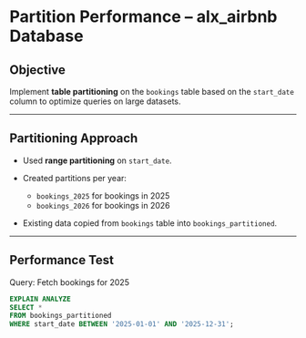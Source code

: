 # Partition Performance – alx_airbnb Database

## Objective

Implement **table partitioning** on the `bookings` table based on the `start_date` column to optimize queries on large datasets.

---

## Partitioning Approach

- Used **range partitioning** on `start_date`.  
- Created partitions per year:
  - `bookings_2025` for bookings in 2025  
  - `bookings_2026` for bookings in 2026  

- Existing data copied from `bookings` table into `bookings_partitioned`.  

---

## Performance Test

Query: Fetch bookings for 2025

```sql
EXPLAIN ANALYZE
SELECT *
FROM bookings_partitioned
WHERE start_date BETWEEN '2025-01-01' AND '2025-12-31';
